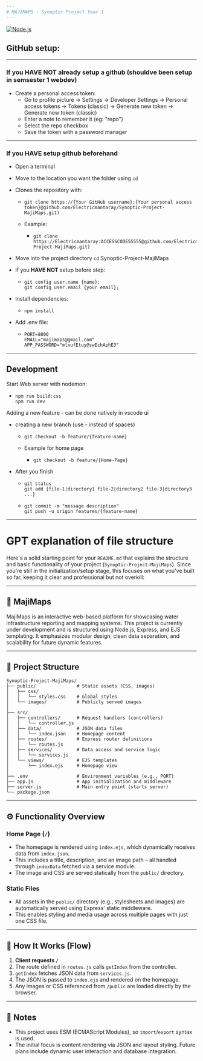 ```yaml
---
# MAJIMAPS - Synoptic Project Year 1
---
```


[![Node.js](https://img.shields.io/badge/Node.js-43853D?style=for-the-badge&logo=node.js&logoColor=white)](https://nodejs.org/en)


## GitHub setup:
---
### If you **HAVE NOT** already setup a github (shouldve been setup in semsester 1 webdev)

- Create a personal access token:
  - Go to profile picture -> Settings -> Developer Settings -> Personal access tokens -> Tokens (classic) -> Generate new token -> Generate new token (classic)
  - Enter a note to remember it (eg: "repo")
  - Select the repo checkbox
  - Save the token with a password manager

---
### If you **HAVE** setup github beforehand

- Open a terminal
- Move to the location you want the folder using `cd`
- Clones the repository with:
  - ```
    git clone https://{Your GitHub username}:{Your personal access token}@github.com/Electricmantaray/Synoptic-Project-MajiMaps.git)
    ```
  - Example:
    - ```
      git clone https://Electricmantaray:ACCESSCODE55555@github.com/Electricmantaray/Synoptic-Project-MajiMaps.git)
      ```
- Move into the project directory `cd` Synoptic-Project-MajiMaps
    
- If you **HAVE NOT** setup before step:
  - ```
    git config user.name {name};
    git config user.email {your email};
    ```
- Install dependencies:
  - ```
    npm install
    ```
- Add .env file:
  - ```
    PORT=8000
    EMAIL="majimaps@gmail.com"
    APP_PASSWORD="mlxufEtuy@swEchAphE3"
    ```
---   

## Development

Start Web server with nodemon:
  - ```
    npm run build:css
    npm run dev
    ```

Adding a new feature - can be done natively in vscode ui
  - creating a new branch (use - instead of spaces)
    - ```
      git checkout -b feature/{feature-name}
      ```
    - Example for home page
      - ```
        git checkout -b feature/{Home-Page}
        ```
  - After you finish
    - ```
      git status
      git add {file-1|directory1 file-2|directory2 file-3|directory3 ...}
      ```
    - ```
      git commit -m "message description"
      git push -u origin features/{feature-name}
      ```


---


# GPT explanation of file structure

Here's a solid starting point for your `README.md` that explains the structure and basic functionality of your project (`Synoptic-Project-MajiMaps`). Since you're still in the initialization/setup stage, this focuses on what you've built so far, keeping it clear and professional but not overkill:

---

## 📍 MajiMaps

MajiMaps is an interactive web-based platform for showcasing water infrastructure reporting and mapping systems. This project is currently under development and is structured using Node.js, Express, and EJS templating. It emphasizes modular design, clean data separation, and scalability for future dynamic features.

---

## 📁 Project Structure

```
Synoptic-Project-MajiMaps/
├── public/               # Static assets (CSS, images)
│   ├── css/
│   │   └── styles.css    # Global styles
│   └── images/           # Publicly served images
│
├── src/
│   ├── controllers/      # Request handlers (controllers)
│   │   └── controller.js
│   ├── data/             # JSON data files
│   │   └── index.json    # Homepage content
│   ├── routes/           # Express router definitions
│   │   └── routes.js
│   ├── services/         # Data access and service logic
│   │   └── services.js
│   └── views/            # EJS templates
│       └── index.ejs     # Homepage view
│
├── .env                  # Environment variables (e.g., PORT)
├── app.js                # App initialization and middleware
├── server.js             # Main entry point (starts server)
└── package.json
```

---

## ⚙️ Functionality Overview

### Home Page (`/`)

* The homepage is rendered using `index.ejs`, which dynamically receives data from `index.json`.
* This includes a title, description, and an image path – all handled through `indexData` fetched via a service module.
* The image and CSS are served statically from the `public/` directory.

### Static Files

* All assets in the `public/` directory (e.g., stylesheets and images) are automatically served using Express’ static middleware.
* This enables styling and media usage across multiple pages with just one CSS file.

---

## 🧠 How It Works (Flow)

1. **Client requests `/`**
2. The route defined in `routes.js` calls `getIndex` from the controller.
3. `getIndex` fetches JSON data from `services.js`.
4. The JSON is passed to `index.ejs` and rendered on the homepage.
5. Any images or CSS referenced from `/public` are loaded directly by the browser.

---

## 📌 Notes

* This project uses ESM (ECMAScript Modules), so `import`/`export` syntax is used.
* The initial focus is content rendering via JSON and layout styling. Future plans include dynamic user interaction and database integration.


